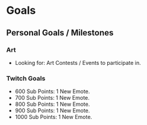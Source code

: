 # Goals
## Personal Goals / Milestones
### Art
* Looking for: Art Contests / Events to participate in.

### Twitch Goals
* 600 Sub Points: 1 New Emote.
* 700 Sub Points: 1 New Emote.
* 800 Sub Points: 1 New Emote.
* 900 Sub Points: 1 New Emote.
* 1000 Sub Points: 1 New Emote.
